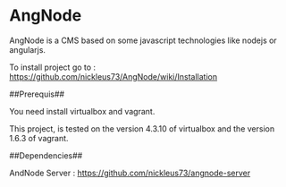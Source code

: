 AngNode
=======

AngNode is a CMS based on some javascript technologies like nodejs or angularjs.

To install project go to : https://github.com/nickleus73/AngNode/wiki/Installation

##Prerequis##

You need install virtualbox and vagrant.

This project, is tested on the version 4.3.10 of virtualbox and the version 1.6.3 of vagrant. 

##Dependencies##

AndNode Server : https://github.com/nickleus73/angnode-server
